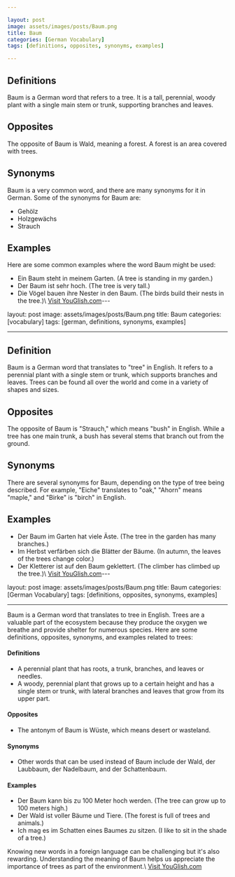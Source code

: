 ```yaml
---

layout: post
image: assets/images/posts/Baum.png
title: Baum
categories: [German Vocabulary]
tags: [definitions, opposites, synonyms, examples]

---
```


## Definitions
Baum is a German word that refers to a tree. It is a tall, perennial, woody plant with a single main stem or trunk, supporting branches and leaves.

## Opposites
The opposite of Baum is Wald, meaning a forest. A forest is an area covered with trees.

## Synonyms
Baum is a very common word, and there are many synonyms for it in German. Some of the synonyms for Baum are:
- Gehölz
- Holzgewächs
- Strauch

## Examples
Here are some common examples where the word Baum might be used:
- Ein Baum steht in meinem Garten. (A tree is standing in my garden.)
- Der Baum ist sehr hoch. (The tree is very tall.)
- Die Vögel bauen ihre Nester in den Baum. (The birds build their nests in the tree.)\ <a id="yg-widget-0" class="youglish-widget" data-query="Baum" data-lang="german" data-components="8412" data-auto-start="0" data-bkg-color="theme_light" data-title="How%20to%20pronounce%20Baum%20in%20German"  rel="nofollow" href="https://youglish.com">Visit YouGlish.com</a><script async src="https://youglish.com/public/emb/widget.js" charset="utf-8"></script>---

layout: post
image: assets/images/posts/Baum.png
title: Baum
categories: [vocabulary]
tags: [german, definitions, synonyms, examples]

---

## Definition

Baum is a German word that translates to "tree" in English. It refers to a perennial plant with a single stem or trunk, which supports branches and leaves. Trees can be found all over the world and come in a variety of shapes and sizes.

## Opposites

The opposite of Baum is "Strauch," which means "bush" in English. While a tree has one main trunk, a bush has several stems that branch out from the ground.

## Synonyms

There are several synonyms for Baum, depending on the type of tree being described. For example, "Eiche" translates to "oak," "Ahorn" means "maple," and "Birke" is "birch" in English.

## Examples

- Der Baum im Garten hat viele Äste. (The tree in the garden has many branches.)
- Im Herbst verfärben sich die Blätter der Bäume. (In autumn, the leaves of the trees change color.)
- Der Kletterer ist auf den Baum geklettert. (The climber has climbed up the tree.)\ <a id="yg-widget-0" class="youglish-widget" data-query="Baum" data-lang="german" data-components="8412" data-auto-start="0" data-bkg-color="theme_light" data-title="How%20to%20pronounce%20Baum%20in%20German"  rel="nofollow" href="https://youglish.com">Visit YouGlish.com</a><script async src="https://youglish.com/public/emb/widget.js" charset="utf-8"></script>---

layout: post
image: assets/images/posts/Baum.png
title: Baum
categories: [German Vocabulary]
tags: [definitions, opposites, synonyms, examples]

---

Baum is a German word that translates to tree in English. Trees are a valuable part of the ecosystem because they produce the oxygen we breathe and provide shelter for numerous species. Here are some definitions, opposites, synonyms, and examples related to trees:

#### Definitions
 
- A perennial plant that has roots, a trunk, branches, and leaves or needles.
- A woody, perennial plant that grows up to a certain height and has a single stem or trunk, with lateral branches and leaves that grow from its upper part.
 
 
#### Opposites

- The antonym of Baum is Wüste, which means desert or wasteland.
 

#### Synonyms
 
- Other words that can be used instead of Baum include der Wald, der Laubbaum, der Nadelbaum, and der Schattenbaum.
 

#### Examples
 
- Der Baum kann bis zu 100 Meter hoch werden. (The tree can grow up to 100 meters high.)
- Der Wald ist voller Bäume und Tiere. (The forest is full of trees and animals.)
- Ich mag es im Schatten eines Baumes zu sitzen. (I like to sit in the shade of a tree.)

Knowing new words in a foreign language can be challenging but it's also rewarding. Understanding the meaning of Baum helps us appreciate the importance of trees as part of the environment.\ <a id="yg-widget-0" class="youglish-widget" data-query="Baum" data-lang="german" data-components="8412" data-auto-start="0" data-bkg-color="theme_light" data-title="How%20to%20pronounce%20Baum%20in%20German"  rel="nofollow" href="https://youglish.com">Visit YouGlish.com</a><script async src="https://youglish.com/public/emb/widget.js" charset="utf-8"></script>